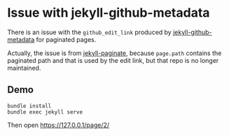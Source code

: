 # Issue with jekyll-github-metadata

There is an issue with the `github_edit_link` produced by [jekyll-github-metadata](https://github.com/jekyll/github-metadata) for paginated pages.

Actually, the issue is from [jekyll-paginate](https://github.com/jekyll/jekyll-paginate), because `page.path` contains the paginated path and that is used by the edit link, but that repo is no longer maintained.

## Demo

```
bundle install
bundle exec jekyll serve
```

Then open https://127.0.0.1/page/2/
